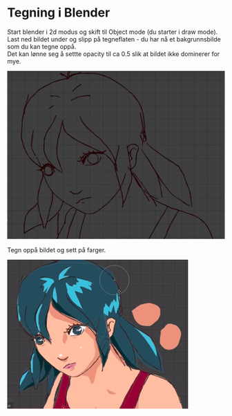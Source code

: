 # Tegning i Blender

Start blender i 2d modus og skift til Object mode \(du starter i draw mode\).  
Last ned bildet under og slipp på tegneflaten - du har nå et bakgrunnsbilde som du kan tegne oppå.  
Det kan lønne seg å settte opacity til ca 0.5 slik at bildet ikke dominerer for mye.

![Skisse](../.gitbook/assets/image%20%281%29.png)

Tegn oppå bildet og sett på farger.

![Ferdig tegning](../.gitbook/assets/image%20%285%29.png)

